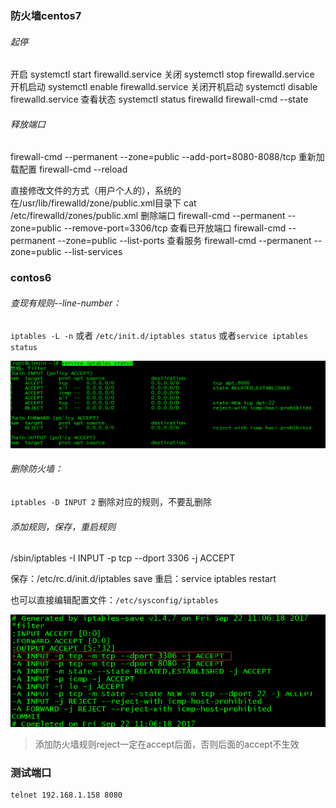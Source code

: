 ### 防火墙centos7

###### 起停

开启
systemctl start firewalld.service
关闭
systemctl stop firewalld.service
开机启动
systemctl enable firewalld.service
关闭开机启动
systemctl disable firewalld.service
查看状态
systemctl status firewalld
firewall-cmd --state

###### 释放端口

firewall-cmd --permanent --zone=public --add-port=8080-8088/tcp
重新加载配置
firewall-cmd --reload

直接修改文件的方式（用户个人的），系统的在/usr/lib/firewalld/zone/public.xml目录下
cat  /etc/firewalld/zones/public.xml
删除端口
firewall-cmd --permanent --zone=public --remove-port=3306/tcp 
查看已开放端口
firewall-cmd --permanent --zone=public --list-ports
查看服务
firewall-cmd --permanent --zone=public --list-services



### contos6

###### 查现有规则--line-number：

`iptables -L -n`  或者  `/etc/init.d/iptables status` 或者`service iptables status`

![防火墙规则](../assets/1552464080369.png)

###### 删除防火墙：

`iptables -D INPUT 2` 删除对应的规则，不要乱删除

###### 添加规则，保存，重启规则

/sbin/iptables -I INPUT -p tcp --dport 3306 -j ACCEPT

保存：/etc/rc.d/init.d/iptables save
重启：service iptables restart 

也可以直接编辑配置文件：`/etc/sysconfig/iptables` 

![防火墙规则](../assets/1552464232916.png)

> 添加防火墙规则reject一定在accept后面，否则后面的accept不生效



### 测试端口

```shell
telnet 192.168.1.158 8080
```

